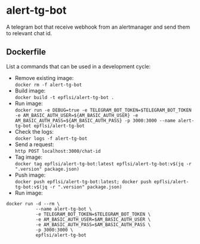 # alert-tg-bot

A telegram bot that receive webhook from an alertmanager and send them to
relevant chat id.

## Dockerfile

List a commands that can be used in a development cycle:

  * Remove existing image:  
    `docker rm -f alert-tg-bot`
  * Build image:  
    `docker build -t epflsi/alert-tg-bot .`
  * Run image:  
    `docker run -e DEBUG=true -e TELEGRAM_BOT_TOKEN=$TELEGRAM_BOT_TOKEN -e AM_BASIC_AUTH_USER=${AM_BASIC_AUTH_USER} -e AM_BASIC_AUTH_PASS=${AM_BASIC_AUTH_PASS} -p 3000:3000 --name alert-tg-bot epflsi/alert-tg-bot`
  * Check the logs:  
    `docker logs -f alert-tg-bot`
  * Send a request:  
    `http POST localhost:3000/chat-id`
  * Tag image:  
    `docker tag epflsi/alert-tg-bot:latest epflsi/alert-tg-bot:v$(jq -r ".version" package.json)`
  * Push image:  
    `docker push epflsi/alert-tg-bot:latest; docker push epflsi/alert-tg-bot:v$(jq -r ".version" package.json)`
  * Run image:  
```
docker run -d --rm \
           --name alert-tg-bot \
           -e TELEGRAM_BOT_TOKEN=$TELEGRAM_BOT_TOKEN \
           -e AM_BASIC_AUTH_USER=$AM_BASIC_AUTH_USER \
           -e AM_BASIC_AUTH_PASS=$AM_BASIC_AUTH_PASS \
           -p 3000:3000 \
           epflsi/alert-tg-bot
```
